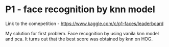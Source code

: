 # P1 - face recognition by knn model
Link to the comepetition - https://www.kaggle.com/c/p1-faces/leaderboard

My solution for first problem. Face recognition by using vanila knn model and pca. It turns out that the best score was obtained by knn on HOG.
